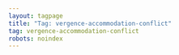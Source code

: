 ```yaml
---
layout: tagpage
title: "Tag: vergence-accommodation-conflict"
tag: vergence-accommodation-conflict
robots: noindex
---
```

